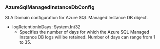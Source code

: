 ### AzureSqlManagedInstanceDbConfig
SLA Domain configuration for Azure SQL Managed Instance DB object.

- logRetentionInDays: System.Int32
  - Specifies the number of days for which the Azure SQL Managed Instance DB logs will be retained. Number of days can range from 1 to 35.
